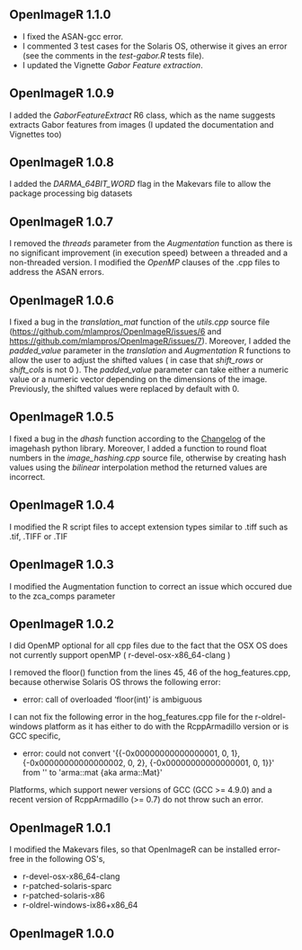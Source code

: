 
## OpenImageR 1.1.0

* I fixed the ASAN-gcc error.
* I commented 3 test cases for the Solaris OS, otherwise it gives an error (see the comments in the *test-gabor.R* tests file).
* I updated the Vignette *Gabor Feature extraction*.


## OpenImageR 1.0.9

I added the *GaborFeatureExtract* R6 class, which as the name suggests extracts Gabor features from images (I updated the documentation and Vignettes too)


## OpenImageR 1.0.8

I added the *DARMA_64BIT_WORD* flag in the Makevars file to allow the package processing big datasets


## OpenImageR 1.0.7

I removed the *threads* parameter from the *Augmentation* function as there is no significant improvement (in execution speed) between a threaded and a non-threaded version.
I modified the *OpenMP* clauses of the .cpp files to address the ASAN errors.


## OpenImageR 1.0.6

I fixed a bug in the *translation_mat* function of the *utils.cpp* source file (https://github.com/mlampros/OpenImageR/issues/6 and https://github.com/mlampros/OpenImageR/issues/7). Moreover, I added the *padded_value* parameter in the *translation* and *Augmentation* R functions to allow the user to adjust the shifted values ( in case that *shift_rows* or *shift_cols* is not 0 ). The *padded_value* parameter can take either a numeric value or a numeric vector depending on the dimensions of the image. Previously, the shifted values were replaced by default with 0.


## OpenImageR 1.0.5

I fixed a bug in the *dhash* function according to the [Changelog](https://github.com/JohannesBuchner/imagehash) of the imagehash python library. Moreover, I added a function to round float numbers in the *image_hashing.cpp* source file, otherwise by creating hash values using the *bilinear* interpolation method the returned values are incorrect.


## OpenImageR 1.0.4

I modified the R script files to accept extension types similar to .tiff such as .tif, .TIFF or .TIF


## OpenImageR 1.0.3

I modified the Augmentation function to correct an issue which occured due to the zca_comps parameter


## OpenImageR 1.0.2

I did OpenMP optional for all cpp files due to the fact that the OSX OS does not currently support openMP ( r-devel-osx-x86_64-clang )


I removed the floor() function from the lines 45, 46 of the hog_features.cpp, because otherwise Solaris OS throws the following error:

* error: call of overloaded ‘floor(int)’ is ambiguous


I can not fix the following error in the hog_features.cpp file for the r-oldrel-windows platform as it has either to do with the RcppArmadillo version or is GCC specific,

* error: could not convert '{{-0x00000000000000001, 0, 1}, {-0x00000000000000002, 0, 2}, {-0x00000000000000001, 0, 1}}' from '<brace-enclosed initializer list>' to 'arma::mat {aka arma::Mat<double>}'

Platforms, which support newer versions of GCC (GCC >= 4.9.0) and a recent version of RcppArmadillo (>= 0.7)  do not throw such an error.


## OpenImageR 1.0.1

I modified the Makevars files, so that OpenImageR can be installed error-free in the following OS's,

* r-devel-osx-x86_64-clang
* r-patched-solaris-sparc
* r-patched-solaris-x86
* r-oldrel-windows-ix86+x86_64


## OpenImageR 1.0.0

